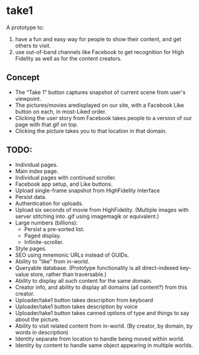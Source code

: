 # take1

A prototype to:

1. have a fun and easy way for people to show their content, and get others to visit.
2. use out-of-band channels like Facebook to get recognition for High Fidelity as well as for the content creators.

## Concept

* The “Take 1” button captures snapshot of current scene from user's viewpoint.
* The pictures/movies aredisplayed on our site, with a Facebook Like button on each, in most-Liked order.
* Clicking the user story from Facebook takes people to a version of our page with that gif on top.
* Clicking the picture takes you to that location in that domain.

## TODO:

* Individual pages.
* Main index page.
* Individual pages with continued scroller.
* Facebook app setup, and Like buttons.
* Upload single-frame snapshot from HighFidelity Interface
* Persist data.
* Authentication for uploads.
* Upload six seconds of movie from HighFidelity. (Multiple images with server stitching into .gif using imagemagik or equivalent.)
* Large numbers (billions):
  * Persist a pre-sorted list.
  * Paged display.
  * Infinite-scroller.
* Style pages.
* SEO using mnemonic URLs instead of GUIDs.
* Ability to "like" from in-world.
* Queryable database. (Prototype functionality is all direct-indexed key-value store, rather than traversable.)
* Ability to display all such content for the same domain.
* Creator info, and ability to display all domains (all content?) from this creator.
* Uploader/take1 button takes description from keyboard
* Uploader/take1 button takes description by voice
* Uploader/take1 button takes canned options of type and things to say about the picture.
* Ability to visit related content from in-world. (By creator, by domain, by words in description)
* Identity separate from location to handle being moved within world.
* Identity by content to handle same object appearing in multiple worlds.





